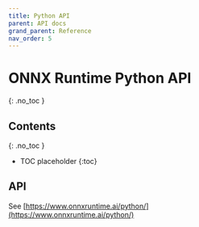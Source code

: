 ```yaml
---
title: Python API
parent: API docs
grand_parent: Reference
nav_order: 5
---
```


# ONNX Runtime Python API
{: .no_toc }

## Contents
{: .no_toc }

* TOC placeholder
{:toc}

## API

See [https://www.onnxruntime.ai/python/](https://www.onnxruntime.ai/python/)